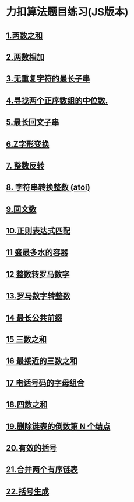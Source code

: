 # 力扣算法题目练习(JS版本)
## [1.两数之和](https://github.com/userZheng686/leetcode-algorithm-exercise/blob/master/%E7%BB%83%E4%B9%A0/1.%E4%B8%A4%E6%95%B0%E4%B9%8B%E5%92%8C.js)

## [2.两数相加](https://github.com/userZheng686/leetcode-algorithm-exercise/blob/master/%E7%BB%83%E4%B9%A0/2.%E4%B8%A4%E6%95%B0%E7%9B%B8%E5%8A%A0.js)

## [3.无重复字符的最长子串](https://github.com/userZheng686/leetcode-algorithm-exercise/blob/master/%E7%BB%83%E4%B9%A0/3.%E6%97%A0%E9%87%8D%E5%A4%8D%E5%AD%97%E7%AC%A6%E7%9A%84%E6%9C%80%E9%95%BF%E5%AD%90%E4%B8%B2.js)

## [4.寻找两个正序数组的中位数.](https://github.com/userZheng686/leetcode-algorithm-exercise/blob/master/%E7%BB%83%E4%B9%A0/4.%E5%AF%BB%E6%89%BE%E4%B8%A4%E4%B8%AA%E6%AD%A3%E5%BA%8F%E6%95%B0%E7%BB%84%E7%9A%84%E4%B8%AD%E4%BD%8D%E6%95%B0.js)

## [5.最长回文子串](https://github.com/userZheng686/leetcode-algorithm-exercise/blob/master/%E7%BB%83%E4%B9%A0/5.%E6%9C%80%E9%95%BF%E5%9B%9E%E6%96%87%E5%AD%90%E4%B8%B2.js)

## [6.Z字形变换](https://github.com/userZheng686/leetcode-algorithm-exercise/blob/master/%E7%BB%83%E4%B9%A0/6.Z%E5%AD%97%E5%BD%A2%E5%8F%98%E6%8D%A2.js)

## [7. 整数反转](https://github.com/userZheng686/leetcode-algorithm-exercise/blob/master/%E7%BB%83%E4%B9%A0/7.%E6%95%B4%E6%95%B0%E5%8F%8D%E8%BD%AC.js)

## [8. 字符串转换整数 (atoi)](https://github.com/userZheng686/leetcode-algorithm-exercise/blob/master/%E7%BB%83%E4%B9%A0/8.%20%E5%AD%97%E7%AC%A6%E4%B8%B2%E8%BD%AC%E6%8D%A2%E6%95%B4%E6%95%B0%20(atoi).js)

## [9.回文数](https://github.com/userZheng686/leetcode-algorithm-exercise/blob/master/%E7%BB%83%E4%B9%A0/9.%20%E5%9B%9E%E6%96%87%E6%95%B0.js)

## [10.正则表达式匹配](https://github.com/userZheng686/leetcode-algorithm-exercise/blob/master/%E7%BB%83%E4%B9%A0/10.%E6%AD%A3%E5%88%99%E8%A1%A8%E8%BE%BE%E5%BC%8F%E5%8C%B9%E9%85%8D.js)

## [11 盛最多水的容器](https://github.com/userZheng686/leetcode-algorithm-exercise/blob/master/%E7%BB%83%E4%B9%A0/11.%E7%9B%9B%E6%9C%80%E5%A4%9A%E6%B0%B4%E7%9A%84%E5%AE%B9%E5%99%A8.js)

## [12 整数转罗马数字](https://github.com/userZheng686/leetcode-algorithm-exercise/blob/master/%E7%BB%83%E4%B9%A0/12.%E6%95%B4%E6%95%B0%E8%BD%AC%E7%BD%97%E9%A9%AC%E6%95%B0%E5%AD%97.js)

## [13.罗马数字转整数](https://github.com/userZheng686/leetcode-algorithm-exercise/blob/master/%E7%BB%83%E4%B9%A0/13.%E7%BD%97%E9%A9%AC%E6%95%B0%E5%AD%97%E8%BD%AC%E6%95%B4%E6%95%B0.js)

## [14 最长公共前缀](https://github.com/userZheng686/leetcode-algorithm-exercise/blob/master/%E7%BB%83%E4%B9%A0/14.%20%E6%9C%80%E9%95%BF%E5%85%AC%E5%85%B1%E5%89%8D%E7%BC%80.js)

## [15 三数之和](https://github.com/userZheng686/leetcode-algorithm-exercise/blob/master/%E7%BB%83%E4%B9%A0/15.%E4%B8%89%E6%95%B0%E4%B9%8B%E5%92%8C.js)

## [16 最接近的三数之和](https://github.com/userZheng686/leetcode-algorithm-exercise/blob/master/%E7%BB%83%E4%B9%A0/16.%E6%9C%80%E6%8E%A5%E8%BF%91%E7%9A%84%E4%B8%89%E6%95%B0%E4%B9%8B%E5%92%8C.js)

## [17 电话号码的字母组合](https://github.com/userZheng686/leetcode-algorithm-exercise/blob/master/%E7%BB%83%E4%B9%A0/17.%20%E7%94%B5%E8%AF%9D%E5%8F%B7%E7%A0%81%E7%9A%84%E5%AD%97%E6%AF%8D%E7%BB%84%E5%90%88.js)

## [18.四数之和]()

## [19.删除链表的倒数第 N 个结点]()

## [20.有效的括号]()

## [21.合并两个有序链表]()

## [22.括号生成]()
